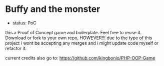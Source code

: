 # Buffy and the monster

- status: PoC

this a Proof of Concept game and boilerplate. Feel free to reuse it. Download or fork to your own repo, HOWEVER!!! due to the type of this project i wont be accepting any merges and i might update code myself or refactor it.

current credits also go to: https://github.com/kingbonio/PHP-OOP-Game



